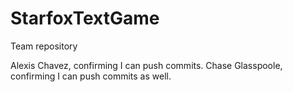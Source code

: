 # StarfoxTextGame
Team repository


Alexis Chavez, confirming I can push commits.
Chase Glasspoole, confirming I can push commits as well.
